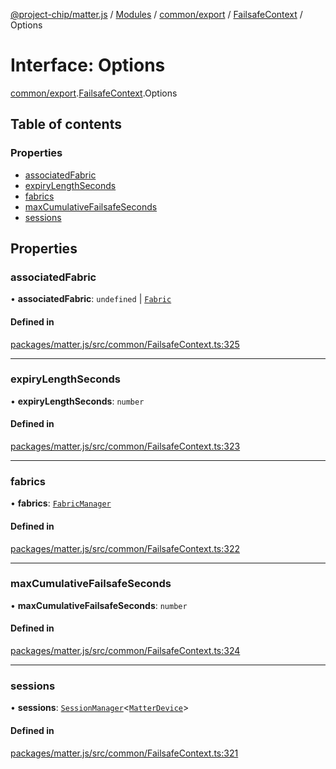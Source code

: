 [@project-chip/matter.js](../README.md) / [Modules](../modules.md) / [common/export](../modules/common_export.md) / [FailsafeContext](../modules/common_export.FailsafeContext.md) / Options

# Interface: Options

[common/export](../modules/common_export.md).[FailsafeContext](../modules/common_export.FailsafeContext.md).Options

## Table of contents

### Properties

- [associatedFabric](common_export.FailsafeContext.Options.md#associatedfabric)
- [expiryLengthSeconds](common_export.FailsafeContext.Options.md#expirylengthseconds)
- [fabrics](common_export.FailsafeContext.Options.md#fabrics)
- [maxCumulativeFailsafeSeconds](common_export.FailsafeContext.Options.md#maxcumulativefailsafeseconds)
- [sessions](common_export.FailsafeContext.Options.md#sessions)

## Properties

### associatedFabric

• **associatedFabric**: `undefined` \| [`Fabric`](../classes/fabric_export.Fabric.md)

#### Defined in

[packages/matter.js/src/common/FailsafeContext.ts:325](https://github.com/project-chip/matter.js/blob/6d3b6a5d957d88a9231d6ecab4bb41f8133112be/packages/matter.js/src/common/FailsafeContext.ts#L325)

___

### expiryLengthSeconds

• **expiryLengthSeconds**: `number`

#### Defined in

[packages/matter.js/src/common/FailsafeContext.ts:323](https://github.com/project-chip/matter.js/blob/6d3b6a5d957d88a9231d6ecab4bb41f8133112be/packages/matter.js/src/common/FailsafeContext.ts#L323)

___

### fabrics

• **fabrics**: [`FabricManager`](../classes/fabric_export.FabricManager.md)

#### Defined in

[packages/matter.js/src/common/FailsafeContext.ts:322](https://github.com/project-chip/matter.js/blob/6d3b6a5d957d88a9231d6ecab4bb41f8133112be/packages/matter.js/src/common/FailsafeContext.ts#L322)

___

### maxCumulativeFailsafeSeconds

• **maxCumulativeFailsafeSeconds**: `number`

#### Defined in

[packages/matter.js/src/common/FailsafeContext.ts:324](https://github.com/project-chip/matter.js/blob/6d3b6a5d957d88a9231d6ecab4bb41f8133112be/packages/matter.js/src/common/FailsafeContext.ts#L324)

___

### sessions

• **sessions**: [`SessionManager`](../classes/session_export.SessionManager.md)\<[`MatterDevice`](../classes/behavior_cluster_export._internal_.MatterDevice.md)\>

#### Defined in

[packages/matter.js/src/common/FailsafeContext.ts:321](https://github.com/project-chip/matter.js/blob/6d3b6a5d957d88a9231d6ecab4bb41f8133112be/packages/matter.js/src/common/FailsafeContext.ts#L321)
